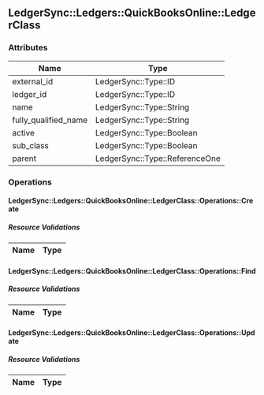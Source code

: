 ## LedgerSync::Ledgers::QuickBooksOnline::LedgerClass

### Attributes

| Name | Type |
| ---- | ---- |
| external_id | LedgerSync::Type::ID |
| ledger_id | LedgerSync::Type::ID |
| name | LedgerSync::Type::String |
| fully_qualified_name | LedgerSync::Type::String |
| active | LedgerSync::Type::Boolean |
| sub_class | LedgerSync::Type::Boolean |
| parent | LedgerSync::Type::ReferenceOne |


### Operations

#### LedgerSync::Ledgers::QuickBooksOnline::LedgerClass::Operations::Create

##### Resource Validations

| Name | Type |
| ---- | ---- |
#### LedgerSync::Ledgers::QuickBooksOnline::LedgerClass::Operations::Find

##### Resource Validations

| Name | Type |
| ---- | ---- |
#### LedgerSync::Ledgers::QuickBooksOnline::LedgerClass::Operations::Update

##### Resource Validations

| Name | Type |
| ---- | ---- |
